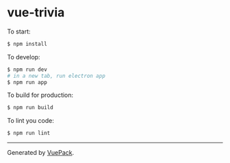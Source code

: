 # vue-trivia

To start:

```bash
$ npm install
```

To develop:

```bash
$ npm run dev
# in a new tab, run electron app
$ npm run app
```

To build for production:

```bash
$ npm run build
```

To lint you code:

```bash
$ npm run lint
```


---

Generated by [VuePack](https://github.com/egoist/vuepack).
